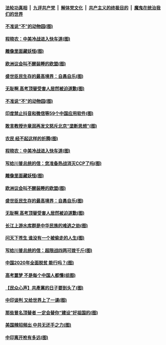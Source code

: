 ####  [法轮功真相](../../../../basic/blob/master/README.md?t=06302231) &nbsp;|&nbsp; [九评共产党](../../../../9ping.md/blob/master/README.md?t=06302231) &nbsp;|&nbsp; [解体党文化](../../../../jtdwh.md/blob/master/README.md?t=06302231)  &nbsp;|&nbsp; [共产主义的终极目的](../../../../gczydzjmd.md/blob/master/README.md?t=06302231) &nbsp;|&nbsp; [魔鬼在统治我们的世界](../../../../mgztzwmdsj.md/blob/master/README.md?t=06302231) 

#### [不准说“不”的动物园(图)](../pages/p4/938192.md?t=06302231) 

#### [程晓农：中美冷战进入快车道(图)](../pages/p4/938157.md?t=06302231) 

#### [雕像里面藏妖怪(图)](../pages/p4/937959.md?t=06302231) 

#### [欧洲议会叫不醒装睡的欧盟(图)](../pages/p4/938033.md?t=06302231) 

#### [盛世臣民生存的最高境界：自愚自乐(图)](../pages/p4/938023.md?t=06302231) 

#### [无耻啊 高考顶替受害人居然被迫道歉(图)](../pages/p4/938030.md?t=06302231) 

#### [不准说“不”的动物园(图)](../pages/p4/938192.md?t=06302231) 

#### [印度禁止抖音和微信等59个中国应用软件(图)](../pages/p4/938164.md?t=06302231) 

#### [敢言教授许章润再发文怒斥北京“垄断思想”(图)](../pages/p4/938162.md?t=06302231) 

#### [农民 经不起这样的折腾(图)](../pages/p4/938158.md?t=06302231) 

#### [程晓农：中美冷战进入快车道(图)](../pages/p4/938157.md?t=06302231) 

#### [写给川普总统的信：您准备热战消灭CCP了吗(图)](../pages/p4/938153.md?t=06302231) 

#### [雕像里面藏妖怪(图)](../pages/p4/937959.md?t=06302231) 

#### [欧洲议会叫不醒装睡的欧盟(图)](../pages/p4/938033.md?t=06302231) 

#### [盛世臣民生存的最高境界：自愚自乐(图)](../pages/p4/938023.md?t=06302231) 

#### [无耻啊 高考顶替受害人居然被迫道歉(图)](../pages/p4/938030.md?t=06302231) 

#### [长江上游水库群是中华民族的难逃之劫(图)](../pages/p4/938022.md?t=06302231) 

#### [问天下苍生 谁没有一个被偷走的人生(图)](../pages/p4/938026.md?t=06302231) 

#### [写给川普总统的信：超限战四两可拨千斤(图)](../pages/p4/938021.md?t=06302231) 

#### [中国2020年全面脱贫 能行吗？(图)](../pages/p4/937928.md?t=06302231) 

#### [高考噩梦 不是每个中国人都懂(组图)](../pages/p4/937927.md?t=06302231) 

#### [【民众心声】共產黨的日子要到头了(图)](../pages/p4/937474.md?t=06302231) 

#### [中印谈判 又给世界上了一课(图)](../pages/p4/937868.md?t=06302231) 

#### [那些冒名顶替者 一定会替你“建设”好祖国的(图)](../pages/p4/937925.md?t=06302231) 

#### [美国辣招频出 中共无还手之力(图)](../pages/p4/937916.md?t=06302231) 

#### [中印离开枪有多远(图)](../pages/p4/937913.md?t=06302231) 


